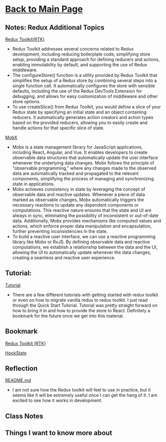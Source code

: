 # [Back to Main Page](https://reecerenninger.github.io/reading-notes/)

## Notes: Redux Additional Topics

[Redux Toolkit(RTK)](https://redux-toolkit.js.org/introduction/getting-started)

- Redux Toolkit addresses several concerns related to Redux development, including reducing boilerplate code, simplifying store setup, providing a standard approach for defining reducers and actions, enabling immutability by default, and supporting the use of Redux middleware.
- The configureStore() function is a utility provided by Redux Toolkit that simplifies the setup of a Redux store by combining several steps into a single function call. It automatically configures the store with sensible defaults, including the use of the Redux DevTools Extension for debugging, and allows for easy customization of middleware and other store options.
- To use createSlice() from Redux Toolkit, you would define a slice of your Redux state by specifying an initial state and an object containing reducers. It automatically generates action creators and action types based on the provided reducers, allowing you to easily create and handle actions for that specific slice of state.

[MobX](https://mobx.js.org/getting-started.html)

- Mobx is a state management library for JavaScript applications, including React, Angular, and Vue. It enables developers to create observable data structures that automatically update the user interface whenever the underlying data changes. Mobx follows the principle of "observable programming," where any changes made to the observed data are automatically tracked and propagated to the relevant components, simplifying the process of managing and synchronizing state in applications.
- Mobx achieves consistency in state by leveraging the concept of observable data and reactive updates. Whenever a piece of data marked as observable changes, Mobx automatically triggers the necessary reactions to update any dependent components or computations. This reactive nature ensures that the state and UI are always in sync, eliminating the possibility of inconsistent or out-of-date data. Additionally, Mobx provides mechanisms like computed values and actions, which enforce proper data manipulation and encapsulation, further preventing inconsistencies in the state.
- To build a reactive user interface, we can use a reactive programming library like Mobx or RxJS. By defining observable data and reactive computations, we establish a relationship between the data and the UI, allowing the UI to automatically update whenever the data changes, creating a seamless and reactive user experience.

## Tutorial:

[Tutorial](https://redux-toolkit.js.org/tutorials/intermediate-tutorial)

- There are a few different tutorials with getting started with redux toolkit or even on how to migrate vanilla redux to redux toolkit. I just read through the Quick Start Tutorial. Tutorial was pretty straight forward on how to bring it in and how to provide the store to React. Definitely a bookmark for the future once we get into this material.

## Bookmark

[Redux Toolkit (RTK)](https://redux-toolkit.js.org/)

[HookState](https://hookstate.js.org/)

## Reflection

[README.md](https://codefellows.github.io/code-401-javascript-guide/curriculum/class-39/)

- I am not sure how the Redux toolkit will feel to use in practice, but it seems like it will be extremely useful once I can get the hang of it. I am excited to see how it works in development.

## Class Notes

## Things I want to know more about
